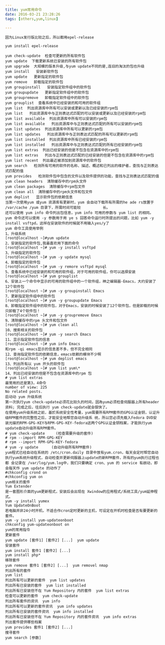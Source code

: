 ```yaml
---
title: yum常用命令
date: 2016-03-21 23:28:26
tags: [others,yum,linux]

---
```

    因为Linux发行版比较之后，所以都用epel-release
``` bash
yum install epel-release
```

    yum check-update  检查可更新的所有软件包
    yum update  下载更新系统已安装的所有软件包
    yum upgrade  大规模的版本升级,与yum update不同的是,连旧的淘汰的包也升级
    yum install   安装新软件包
    yum update   更新指定的软件包
    yum remove   卸载指定的软件包
    yum groupinstall   安装指定软件组中的软件包
    yum groupupdate   更新指定软件组中的软件包
    yum groupremove   卸载指定软件组中的软件包
    yum grouplist  查看系统中已经安装的和可用的软件组
    yum list  列出资源库中所有可以安装或更新以及已经安装的rpm包
    yum list   列出资源库中与正则表达式匹配的可以安装或更新以及已经安装的rpm包
    yum list available  列出资源库中所有可以安装的rpm包
    yum list available   列出资源库中与正则表达式匹配的所有可以安装的rpm包
    yum list updates  列出资源库中所有可以更新的rpm包
    yum list updates   列出资源库中与正则表达式匹配的所有可以更新的rpm包
    yum list installed  列出资源库中所有已经安装的rpm包
    yum list installed   列出资源库中与正则表达式匹配的所有已经安装的rpm包
    yum list extras  列出已经安装的但是不包含在资源库中的rpm包
    yum list extras   列出与正则表达式匹配的已经安装的但是不包含在资源库中的rpm包
    yum list recent  列出最近被添加到资源库中的软件包
    yum search   检测所有可用的软件的名称、描述、概述和已列出的维护者，查找与正则表达式匹配的值
    yum provides   检测软件包中包含的文件以及软件提供的功能，查找与正则表达式匹配的值
    yum clean headers  清除缓存中的rpm头文件
    yum clean packages  清除缓存中rpm包文件
    yum clean all  清除缓存中的rpm头文件和包文件
    yum deplist   显示软件包的依赖信息
    当第一次使用yum 或yum 资源库有更新时，yum 会自动下载所有所需的he ade rs放置于 /var/cache /yum 目录下，所需时间可能较          长。
    还可以使用 yum info 命令列出包信息，yum info 可用的参数与 yum list 的相同。
    yum 命令还可以使用 -y 参数用于用 ye s 回答命令运行时所提出的问题，比如 yum -y install vsftpd，这样在安装软件的时候就不用输入yes/y了
    yum 命令工具使用举例
    1、升级系统
    [root@localhost ~]#yum update
    2、安装指定的软件包,我最喜欢用下面的命令
    [root@localhost ~]# yum -y install vsftpd
    3、升级指定的软件包
    [root@localhost ~]# yum -y update mysql
    4、卸载指定的软件包
    [root@localhost ~]# yum -y remore vsftpd mysql
    5、查看系统中已经安装的和可用的软件组，对于可用的软件组，你可以选择安装
    [root@localhost ~]# yum grouplist
    6、安装上一个命令中显示的可用的软件组中的一个软件组，神之编辑器-Emacs，大约安装了12个软件包
    [root@localhost ~]# yum -y groupinstall Emacs
    7、更新指定软件组中的软件包
    [root@localhost ~]# yum -y groupupdate Emacs
    8、卸载指定软件组中的软件包，对于Emacs，安装的时候安装了12个软件包，但是卸载的时候只卸载了4个软件包！
    [root@localhost ~]# yum -y groupremove Emacs
    9、清除缓存中的rpm 头文件和包文件
    [root@localhost ~]# yum clean all
    10、搜索相关的软件包
    [root@localhost ~]# yum -y search Emacs
    11、显示指定软件包的信息
    [root@localhost ~]# yum info Emacs
    和rpm -qi emacs显示的信息差不多，但不完全相同
    12、查询指定软件包的依赖信息，emacs依赖的模块不少啊
    [root@localhost ~]# yum deplist emacs
    13、列出所有以 yum 开头的软件包
    [root@localhost ~]# yum list yum\*
    14、列出已经安装的但是不包含在资源库中的rpm 包
    # yum list extras
    最常用的还是第3，4命令
    number of view: 225
    No related posts.
    启动动 yum 升级系统
    第一次执行yum check-update必须花比较久的时间，因為yum必须检查伺服器上所有header资料; 完成之后，往后执行 yum check-update就会很快了。
    在使用yum升级系统之前，基於系统安全性考量，yum需要所有RPM套件的GPG认证金钥，认证升级RPM套件的完整性之后，才能安全地帮您自动升级系 统，所以您必须先载入Fedora DVD安装光碟的RPM-GPG-KEY与RPM-GPG-KEY-fedora这两个GPG认证金钥档案，才能执行yum update自动升级所有RPM套件。
    # yum check-update　　　(检查需要升级的套件)
    # rpm --import RPM-GPG-KEY
    # rpm --import RPM-GPG-KEY-fedora
    # yum -y update 　　　(自动升级所有RPM套件)
    yum程式已经自动在系统的 /etc/cron.daily 目录中放有yum.cron，每天会定时帮您自动执行yum系统升级程式，自动检查并更新伺服器上update的新RPM套件，所有的yum执行过程也都 会记录在 /var/log/yum.log中，我们只要确定 cron、yum 的 service 有啟动，即会每天作 yum update 的动作了
    #chkconfig crond on
    #chkconfig yum on
    yum相关的套件
    Yum Extender
    是一套图形介面的yum更新程式，安装后会出现在 Xwindow的应用程式/系统工具/yum延伸程式。
    yum -y install yumex
    Yum UpdateOnBoot
    若电脑并非24小时开机，不适合作cron定时更新的主机，可设定在开机时检查是否有要更新的套件。
    yum -y install yum-updateonboot
    chkconfig yum-updateonboot on
    yum的常用指令
    更新套件
    yum update [套件1] [套件2] [...]  yum update
    安装套件
    yum install 套件1 [套件2] [...]
    yum install php*
    移除套件
    yum remove 套件1 [套件2] [...]  yum removel nmap
    列出所有的套件
    yum list
    列出所有可以更新的套件  yum list updates
    列出所有已安装的套件  yum list installed
    列出所有已安装但不在 Yum Repository 内的套件  yum list extras
    检查可以更新的套件  yum check-update
    列出所有套件的资讯  yum info
    列出所有可以更新的套件资讯  yum info updates
    列出所有已安装的套件资讯  yum info installed
    列出所有已安装但不在 Yum Repository 内的套件资讯  yum info extras
    列出套件提供哪些档案
    yum provides 套件1 [套件2] [...]
    搜寻套件
    yum search [参数]
